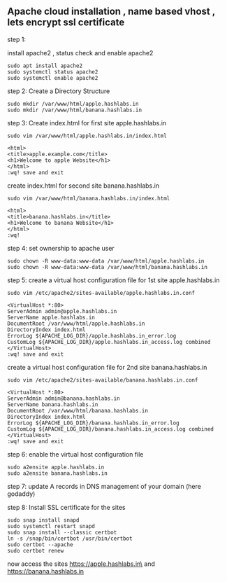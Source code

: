 ## Apache cloud installation , name based vhost , lets encrypt ssl certificate

step 1:

install apache2 , status check and enable apache2
```
sudo apt install apache2
sudo systemctl status apache2
sudo systemctl enable apache2
```

step 2:
Create a Directory Structure
```
sudo mkdir /var/www/html/apple.hashlabs.in
sudo mkdir /var/www/html/banana.hashlabs.in
```
step 3:
Create index.html for first site apple.hashlabs.in
```
sudo vim /var/www/html/apple.hashlabs.in/index.html
```
```
<html>
<title>apple.example.com</title>
<h1>Welcome to apple Website</h1>
</html>
:wq! save and exit
```
create index.html for second site banana.hashlabs.in
```
sudo vim /var/www/html/banana.hashlabs.in/index.html
```
```
<html>
<title>banana.hashlabs.in</title>
<h1>Welcome to banana Website</h1>
</html>
:wq!
```
step 4:
set ownership to apache user
```
sudo chown -R www-data:www-data /var/www/html/apple.hashlabs.in
sudo chown -R www-data:www-data /var/www/html/banana.hashlabs.in
```
step 5:
create a virtual host configuration file for 1st site apple.hashlabs.in
```
sudo vim /etc/apache2/sites-available/apple.hashlabs.in.conf
```
```
<VirtualHost *:80>
ServerAdmin admin@apple.hashlabs.in
ServerName apple.hashlabs.in
DocumentRoot /var/www/html/apple.hashlabs.in
DirectoryIndex index.html
ErrorLog ${APACHE_LOG_DIR}/apple.hashlabs.in_error.log
CustomLog ${APACHE_LOG_DIR}/apple.hashlabs.in_access.log combined
</VirtualHost>
:wq! save and exit
```

create a virtual host configuration file for 2nd site banana.hashlabs.in
```
sudo vim /etc/apache2/sites-available/banana.hashlabs.in.conf
```
```
<VirtualHost *:80>
ServerAdmin admin@banana.hashlabs.in
ServerName banana.hashlabs.in
DocumentRoot /var/www/html/banana.hashlabs.in
DirectoryIndex index.html
ErrorLog ${APACHE_LOG_DIR}/banana.hashlabs.in_error.log
CustomLog ${APACHE_LOG_DIR}/banana.hashlabs.in_access.log combined
</VirtualHost>
:wq! save and exit
```
step 6:
enable the virtual host configuration file
```
sudo a2ensite apple.hashlabs.in
sudo a2ensite banana.hashlabs.in
```
step 7:
update A records in DNS management of your domain (here godaddy)

step 8:
Install SSL certificate for the sites
```
sudo snap install snapd
sudo systemctl restart snapd
sudo snap install --classic certbot
ln -s /snap/bin/certbot /usr/bin/certbot
sudo certbot --apache
sudo certbot renew
```
now access the sites
https://apple.hashlabs.in\
and\
https://banana.hashlabs.in
